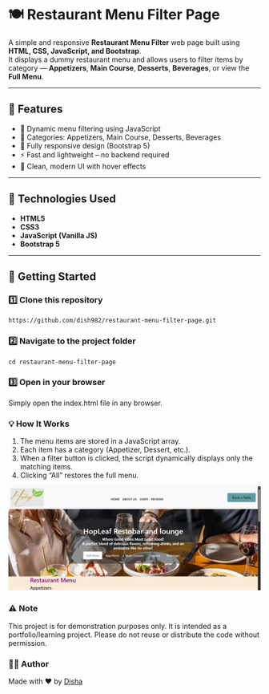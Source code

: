 # 🍽️ Restaurant Menu Filter Page

A simple and responsive **Restaurant Menu Filter** web page built using **HTML, CSS, JavaScript, and Bootstrap**.  
It displays a dummy restaurant menu and allows users to filter items by category — **Appetizers**, **Main Course**, **Desserts**, **Beverages**, or view the **Full Menu**.

---

## 🌟 Features

- 🍕 Dynamic menu filtering using JavaScript  
- 🧁 Categories: Appetizers, Main Course, Desserts, Beverages  
- 📱 Fully responsive design (Bootstrap 5)  
- ⚡ Fast and lightweight – no backend required  
- 🎨 Clean, modern UI with hover effects

---

## 🧰 Technologies Used

- **HTML5**
- **CSS3**
- **JavaScript (Vanilla JS)**
- **Bootstrap 5**

---

## 🚀 Getting Started

### 1️⃣ Clone this repository
```
https://github.com/dish982/restaurant-menu-filter-page.git
```

### 2️⃣ Navigate to the project folder
```
cd restaurant-menu-filter-page
```

### 3️⃣ Open in your browser
Simply open the index.html file in any browser.

### 💡 How It Works
1. The menu items are stored in a JavaScript array.
2. Each item has a category (Appetizer, Dessert, etc.).
3. When a filter button is clicked, the script dynamically displays only the matching items.
4. Clicking “All” restores the full menu.

![Restaurant Menu Screenshot](images/screenshot.jpg)

### ⚠️ Note
This project is for demonstration purposes only.
It is intended as a portfolio/learning project.
Please do not reuse or distribute the code without permission.

### 👩‍💻 Author

Made with ❤️ by [Disha](github.com/dish982)<br>

